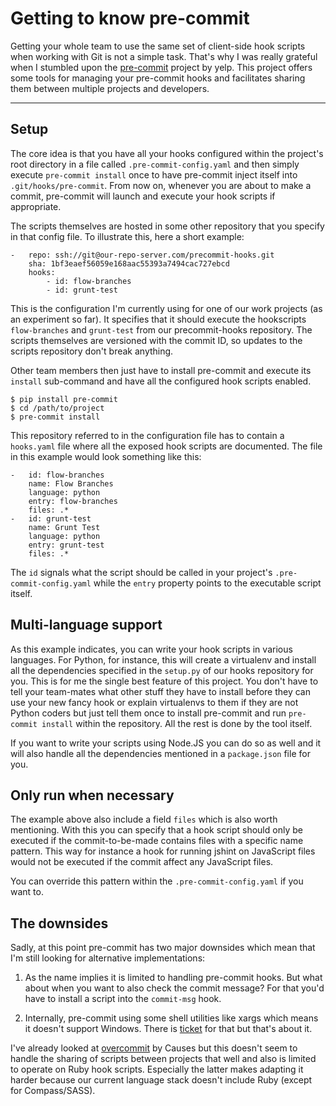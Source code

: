 # Getting to know pre-commit

Getting your whole team to use the same set of client-side hook scripts when
working with Git is not a simple task. That's why I was really grateful when I
stumbled upon the [pre-commit][pc] project by yelp. This project offers some
tools for managing your pre-commit hooks and facilitates sharing them between
multiple projects and developers.

------------------------------

## Setup

The core idea is that you have all your hooks configured within the project's
root directory in a file called `.pre-commit-config.yaml` and then simply
execute `pre-commit install` once to have pre-commit inject itself into
`.git/hooks/pre-commit`. From now on, whenever you are about to make a commit,
pre-commit will launch and execute your hook scripts if appropriate.

The scripts themselves are hosted in some other repository that you specify in
that config file. To illustrate this, here a short example:

```
-   repo: ssh://git@our-repo-server.com/precommit-hooks.git
    sha: 1bf3eaef56059e168aac55393a7494cac727ebcd
    hooks:
        - id: flow-branches
        - id: grunt-test
```

This is the configuration I'm currently using for one of our work projects (as
an experiment so far). It specifies that it should execute the hookscripts
`flow-branches` and `grunt-test` from our precommit-hooks repository. The
scripts themselves are versioned with the commit ID, so updates to the scripts
repository don't break anything.

Other team members then just have to install pre-commit and execute its
`install` sub-command and have all the configured hook scripts enabled.

```
$ pip install pre-commit
$ cd /path/to/project
$ pre-commit install
```

This repository referred to in the configuration file has to contain a
`hooks.yaml` file where all the exposed hook scripts are documented. The file in
this example would look something like this:

```
-   id: flow-branches
    name: Flow Branches
    language: python
    entry: flow-branches
    files: .*
-   id: grunt-test
    name: Grunt Test
    language: python
    entry: grunt-test
    files: .*
```

The `id` signals what the script should be called in your project's
`.pre-commit-config.yaml` while the `entry` property points to the executable
script itself.


## Multi-language support

As this example indicates, you can write your hook scripts in various languages.
For Python, for instance, this will create a virtualenv and install all the
dependencies specified in the `setup.py` of our hooks repository for you. This
is for me the single best feature of this project. You don't have to tell your
team-mates what other stuff they have to install before they can use your new
fancy hook or explain virtualenvs to them if they are not Python coders but just
tell them once to install pre-commit and run `pre-commit install` within the
repository. All the rest is done by the tool itself.

If you want to write your scripts using Node.JS you can do so as well and it
will also handle all the dependencies mentioned in a `package.json` file for you.


## Only run when necessary

The example above also include a field `files` which is also worth mentioning.
With this you can specify that a hook script should only be executed if the
commit-to-be-made contains files with a specific name pattern. This way for
instance a hook for running jshint on JavaScript files would not be executed if
the commit affect any JavaScript files.

You can override this pattern within the `.pre-commit-config.yaml` if you want
to.


## The downsides

Sadly, at this point pre-commit has two major downsides which mean that I'm
still looking for alternative implementations:

1. As the name implies it is limited to handling pre-commit hooks. But what
   about when you want to also check the commit message? For that you'd have to
   install a script into the `commit-msg` hook.

2. Internally, pre-commit using some shell utilities like xargs which means it
   doesn't support Windows. There is [ticket][i159] for that but that's about it.

I've already looked at [overcommit][oc] by Causes but this doesn't seem to handle the
sharing of scripts between projects that well and also is limited to operate on
Ruby hook scripts. Especially the latter makes adapting it harder because our
current language stack doesn't include Ruby (except for Compass/SASS).

[i159]: https://github.com/pre-commit/pre-commit/issues/159

[oc]: https://github.com/causes/overcommit

[pc]: http://pre-commit.com

